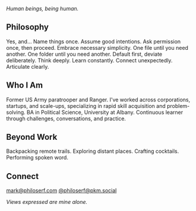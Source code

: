 _Human beings, being human._

## Philosophy

Yes, and…
Name things once.
Assume good intentions.
Ask permission once, then proceed.
Embrace necessary simplicity.
One file until you need another.
One folder until you need another.
Default first, deviate deliberately.
Think deeply. Learn constantly. Connect unexpectedly. Articulate clearly.

## Who I Am

Former US Army paratrooper and Ranger. I've worked across corporations, startups, and scale-ups, specializing in rapid skill acquisition and problem-solving.
BA in Political Science, University at Albany. Continuous learner through challenges, conversations, and practice.

## Beyond Work

Backpacking remote trails. Exploring distant places. Crafting cocktails. Performing spoken word.

## Connect

[mark@philoserf.com](mailto:mark@philoserf.com)
[@philoserf@pkm.social](https://pkm.social/@philoserf)

_Views expressed are mine alone._
